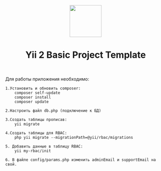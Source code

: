 <p align="center">
    <a href="https://github.com/yiisoft" target="_blank">
        <img src="https://avatars0.githubusercontent.com/u/993323" height="100px">
    </a>
    <h1 align="center">Yii 2 Basic Project Template</h1>
    <br>
</p>

Для работы приложения необходимо:

    1.Установить и обновить composer: 
        composer self-update
        composer install
        composer update
        
    2.Настроить файл db.php (подключение к БД)
    
    3.Создать таблицы прописав:
        yii migrate
        
    4.Создать таблицы для RBAC:
        php yii migrate --migrationPath=@yii/rbac/migrations
        
    5. Добавить данные в таблицу RBAC: 
        yii my-rbac/init
        
    6. В файле config/params.php изменить adminEmail и supportEmail на свой.
